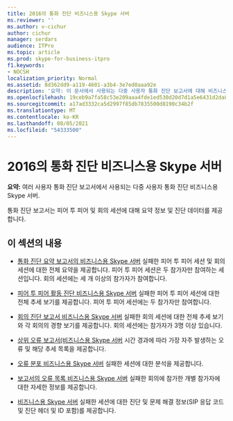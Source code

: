 ```yaml
---
title: 2016의 통화 진단 비즈니스용 Skype 서버
ms.reviewer: ''
ms.author: v-cichur
author: cichur
manager: serdars
audience: ITPro
ms.topic: article
ms.prod: skype-for-business-itpro
f1.keywords:
- NOCSH
localization_priority: Normal
ms.assetid: 8d362dd9-a119-4601-a3b4-3e7ed0aaa92e
description: '요약: 이 문서에서 사용되는 다중 사용자 통화 진단 보고서에 대해 비즈니스용 Skype 서버.'
ms.openlocfilehash: 19ceb9a7fa58c53e209aaa4fde1ed530d20d7d1a5e6431d2da84d14f01740a60
ms.sourcegitcommit: a17ad3332ca5d2997f85db7835500d8190c34b2f
ms.translationtype: MT
ms.contentlocale: ko-KR
ms.lasthandoff: 08/05/2021
ms.locfileid: "54333500"
---
```

# <a name="call-diagnostic-reports-in-skype-for-business-server"></a>2016의 통화 진단 비즈니스용 Skype 서버
 
**요약:** 여러 사용자 통화 진단 보고서에서 사용되는 다중 사용자 통화 진단 비즈니스용 Skype 서버.
  
통화 진단 보고서는 피어 투 피어 및 회의 세션에 대해 요약 정보 및 진단 데이터를 제공합니다.
  
## <a name="in-this-section"></a>이 섹션의 내용

- [통화 진단 요약 보고서의 비즈니스용 Skype 서버](summary-report.md) 실패한 피어 투 피어 세션 및 회의 세션에 대한 전체 요약을 제공합니다. 피어 투 피어 세션은 두 참가자만 참여하는 세션입니다. 회의 세션에는 세 개 이상의 참가자가 참여합니다.
    
- [피어 투 피어 활동 진단 비즈니스용 Skype 서버](peer-to-peer-activity-diagnostic-report.md) 실패한 피어 투 피어 세션에 대한 전체 추세 보기를 제공합니다. 피어 투 피어 세션에는 두 참가자만 참여합니다.
    
- [회의 진단 보고서 비즈니스용 Skype 서버](conference-diagnostic-report.md) 실패한 회의 세션에 대한 전체 추세 보기와 각 회의의 경향 보기를 제공합니다. 회의 세션에는 참가자가 3명 이상 있습니다.
    
- [상위 오류 보고서(비즈니스용 Skype 서버](top-failures-report.md) 시간 경과에 따라 가장 자주 발생하는 오류 및 해당 추세 목록을 제공합니다.
    
- [오류 분포 비즈니스용 Skype 서버](failure-distribution-report.md) 실패한 세션에 대한 분석을 제공합니다.
    
- [보고서의 오류 목록 비즈니스용 Skype 서버](failure-list-report.md) 실패한 회의에 참가한 개별 참가자에 대한 자세한 정보를 제공합니다.
    
- [비즈니스용 Skype 서버](diagnostic-report.md) 실패한 세션에 대한 진단 및 문제 해결 정보(SIP 응답 코드 및 진단 헤더 및 ID 포함)를 제공합니다.
    

